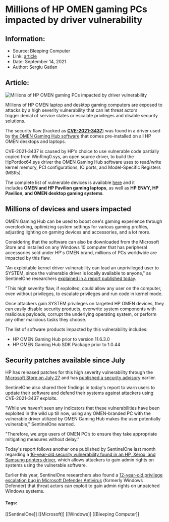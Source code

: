 # Millions of HP OMEN gaming PCs impacted by driver vulnerability
### 

## Information:
+ Source: Bleeping Computer
+ Link: [article](https://www.bleepingcomputer.com/news/security/millions-of-hp-omen-gaming-pcs-impacted-by-driver-vulnerability/)
+ Date: September 14, 2021
+ Author: Sergiu Gatlan


## Article:
![Millions of HP OMEN gaming PCs impacted by driver vulnerability](https://www.bleepstatic.com/content/hl-images/2021/09/13/HP-OMEN.jpg)


Millions of HP OMEN laptop and desktop gaming computers are exposed to attacks by a high severity vulnerability that can let threat actors trigger denial of service states or escalate privileges and disable security solutions.


The security flaw (tracked as **[CVE-2021-3437](https://cve.mitre.org/cgi-bin/cvename.cgi?name=CVE-2021-3437)**) was found in a driver used by [the OMEN Gaming Hub software](https://www.omen.com/us/en/omen-gaming-hub.html) that comes pre-installed on all HP OMEN desktops and laptops.


CVE-2021-3437 is caused by HP's choice to use vulnerable code partially copied from WinRing0.sys, an open source driver, to build the HpPortIox64.sys driver the OMEN Gaming Hub software uses to read/write kernel memory, PCI configurations, IO ports, and Model-Specific Registers (MSRs).


The complete list of vulnerable devices is available [here](https://support.hp.com/us-en/document/ish_4610088-4610112-16/hpsbgn03726) and it includes **OMEN and HP Pavilion gaming laptops**, as well as **HP ENVY, HP Pavilion, and OMEN desktop gaming systems**.


Millions of devices and users impacted
--------------------------------------


OMEN Gaming Hub can be used to boost one's gaming experience through overclocking, optimizing system settings for various gaming profiles, adjusting lighting on gaming devices and accessories, and a lot more.


Considering that the software can also be downloaded from the Microsoft Store and installed on any Windows 10 computer that has peripheral accessories sold under HP's OMEN brand, millions of PCs worldwide are impacted by this flaw.


"An exploitable kernel driver vulnerability can lead an unprivileged user to SYSTEM, since the vulnerable driver is locally available to anyone," as SentinelOne researchers [explained in a report published today](https://s1.ai/HP-OMEN).


"This high severity flaw, if exploited, could allow any user on the computer, even without privileges, to escalate privileges and run code in kernel mode.


Once attackers gain SYSTEM privileges on targeted HP OMEN devices, they can easily disable security products, overwrite system components with malicious payloads, corrupt the underlying operating system, or perform any other malicious tasks they choose.


The list of software products impacted by this vulnerability includes:


* HP OMEN Gaming Hub prior to version 11.6.3.0
* HP OMEN Gaming Hub SDK Package prior to 1.0.44


Security patches available since July
-------------------------------------


HP has released patches for this high severity vulnerability through the [Microsoft Store on July 27](https://www.microsoft.com/en-us/p/omen-gaming-hub/9nqdw009t0t5) and has [published a security advisory](https://support.hp.com/us-en/document/ish_4610088-4610112-16/hpsbgn03726) earlier.


SentinelOne also shared their findings in today's report to warn users to update their software and defend their systems against attackers using CVE-2021-3437 exploits.


"While we haven’t seen any indicators that these vulnerabilities have been exploited in the wild up till now, using any OMEN-branded PC with the vulnerable driver utilized by OMEN Gaming Hub makes the user potentially vulnerable," SentinelOne warned.


"Therefore, we urge users of OMEN PC’s to ensure they take appropriate mitigating measures without delay."


Today's report follows another one published by SentinelOne last month regarding a [16-year-old security vulnerability found in an HP, Xerox, and Samsung printers driver](https://www.bleepingcomputer.com/news/security/16-year-old-bug-in-printer-software-gives-hackers-admin-rights/), which allows attackers to gain admin rights on systems using the vulnerable software.


Earlier this year, SentinelOne researchers also found a [12-year-old privilege escalation bug in Microsoft Defender Antivirus](https://www.bleepingcomputer.com/news/security/12-year-old-windows-defender-bug-gives-hackers-admin-rights/) (formerly Windows Defender) that threat actors can exploit to gain admin rights on unpatched Windows systems.




#### Tags:
[[SentinelOne]] [[Microsoft]] [[Windows]] [[Bleeping Computer]]
